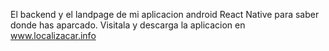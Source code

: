 El backend y el landpage de mi aplicacion android React Native para saber donde has aparcado. Visitala y descarga la aplicacion en www.localizacar.info
